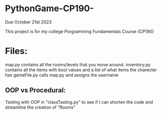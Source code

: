 # PythonGame-CP190-
Due October 21st 2023 


This project is for my college Porgramming Fundamentals Course (CP190)

# Files:

map.py contains all the rooms/levels that you move around.
inventory.py contains all the items with bool values and a list of what items the charecter has
gameFile.py calls map.py and assigns the username

## OOP vs Procedural:

Testing with OOP in "classTasting.py" to see if I can shorten the code and streamline the creation of "Rooms"
